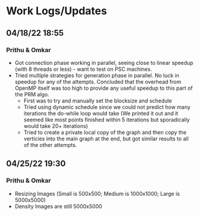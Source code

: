 # Work Logs/Updates

## 04/18/22 18:55
### Prithu & Omkar
- Got connection phase working in parallel, seeing close to linear speedup (with 8 threads or less) - want to test on PSC machines.
- Tried multiple strategies for generation phase in parallel. No luck in speedup for any of the attempts. Concluded that the overhead from OpenMP itself was too high to provide any useful speedup to this part of the PRM algo.
    - First was to try and manually set the blocksize and schedule
    - Tried using dynamic schedule since we could not predict how many iterations the do-while loop would take (We printed it out and it seemed like most points finished within 5 iterations but sporadically would take 20+ iterations)
    - Tried to create a private local copy of the graph and then copy the verticies into the main graph at the end, but got similar results to all of the other attempts.

## 04/25/22 19:30
### Prithu & Omkar
- Resizing Images (Small is 500x500; Medium is 1000x1000; Large is 5000x5000)
- Density Images are still 5000x5000